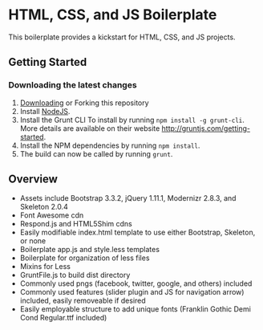 # HTML, CSS, and JS Boilerplate

This boilerplate provides a kickstart for HTML, CSS, and JS projects.

## Getting Started

### Downloading the latest changes

 1. [Downloading](https://github.com/prose100/boilerplate/zipball/master) or Forking this repository
 2. Install [NodeJS](http://nodejs.org).
 3. Install the Grunt CLI To install by running `npm install -g grunt-cli`. More details are available on their website http://gruntjs.com/getting-started.
 4. Install the NPM dependencies by running `npm install`.
 5. The build can now be called by running `grunt`.

## Overview

* Assets include Bootstrap 3.3.2, jQuery 1.11.1, Modernizr 2.8.3, and Skeleton 2.0.4
* Font Awesome cdn
* Respond.js and HTML5Shim cdns
* Easily modifiable index.html template to use either Bootstrap, Skeleton, or none
* Boilerplate app.js and style.less templates
* Boilerplate for organization of less files
* Mixins for Less
* GruntFile.js to build dist directory
* Commonly used pngs (facebook, twitter, google, and others) included
* Commonly used features (slider plugin and JS for navigation arrow) included, easily removeable if desired
* Easily employable structure to add unique fonts (Franklin Gothic Demi Cond Regular.ttf included) 
